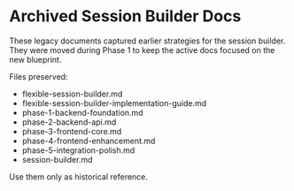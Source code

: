 # Archived Session Builder Docs

These legacy documents captured earlier strategies for the session builder. They were moved during Phase 1 to keep the active docs focused on the new blueprint.

Files preserved:
- flexible-session-builder.md
- flexible-session-builder-implementation-guide.md
- phase-1-backend-foundation.md
- phase-2-backend-api.md
- phase-3-frontend-core.md
- phase-4-frontend-enhancement.md
- phase-5-integration-polish.md
- session-builder.md

Use them only as historical reference.
